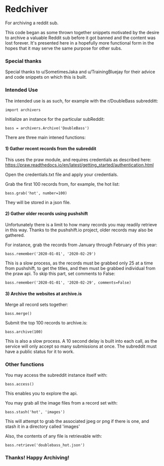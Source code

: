 # Redchiver
For archiving a reddit sub.

This code began as some thrown together snippets motivated by the desire to archive a valuable Reddit sub before it got banned and the content was lost forever.  It's presented here in a hopefully more functional form in the hopes that it may serve the same purpose for other subs.

### Special thanks
Special thanks to u/SometimesJaka and u/TrainingBluejay for their advice and code snippets on which this is built.

### Intended Use
The intended use is as such, for example with the r/DoubleBass subredditt:

```import archivers```

Initialize an instance for the particular subReddit:

```bass = archivers.Archive('DoubleBass')```

There are three main intened functions:
#### 1) Gather recent records from the subreddit

This uses the praw module, and requires credentials as described here:
https://praw.readthedocs.io/en/latest/getting_started/authentication.html

Open the credentials.txt file and apply your credentials.

Grab the first 100 records from, for example, the hot list:

```bass.grab('hot', number=100)```

They will be stored in a json file.

#### 2) Gather older records using pushshift

Unfortunately there is a limit to how many records you may readily retrieve in this way.  Thanks to the pushshift.io project, older records may also be gathered.

For instance, grab the records from January through February of this year:

```bass.remember('2020-01-01', '2020-02-29')``` 

This is a slow process, as the records must be grabbed only 25 at a time from pushshift, to get the titles, and then must be grabbed individual from the praw api.  To skip this part, set comments to False:

```bass.remember('2020-01-01', '2020-02-29', comments=False)``` 

#### 3) Archive the websites at archive.is

Merge all record sets together:

```bass.merge()```

Submit the top 100 records to archive.is:

```bass.archive(100)```

This is also a slow process.  A 10 second delay is built into each call, as the service will only accept so many submissions at once.  The subreddit must have a public status for it to work.

### Other functions

You may access the subreddit instance itself with:

```bass.access()```

This enables you to explore the api.

You may grab all the image files from a record set with:

```bass.stash('hot', 'images')```

This will attempt to grab the associated jpeg or png if there is one, and stash it in a directory called 'images'

Also, the contents of any file is retrievable with:

```bass.retrieve('doublebass_hot.json')```

### Thanks! Happy Archiving!




